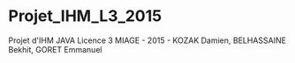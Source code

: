 # Projet_IHM_L3_2015
Projet d'IHM JAVA Licence 3 MIAGE - 2015 - KOZAK Damien, BELHASSAINE Bekhit, GORET Emmanuel
